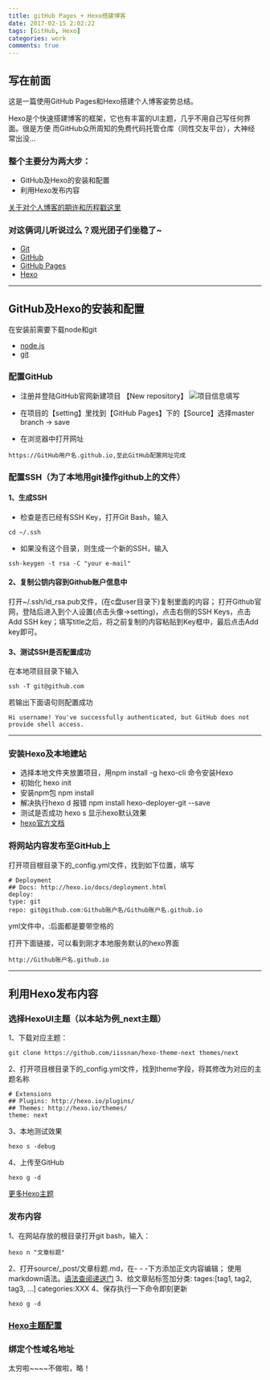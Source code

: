 ```yaml
---
title: gitHub Pages + Hexo搭建博客
date: 2017-02-15 2:02:22
tags: [GitHub, Hexo]
categories: work
comments: true
---
```


## 写在前面

这是一篇使用GitHub Pages和Hexo搭建个人博客姿势总结。

Hexo是个快速搭建博客的框架，它也有丰富的UI主题，几乎不用自己写任何界面。很是方便
而GitHub众所周知的免费代码托管仓库（同性交友平台），大神经常出没...

### 整个主要分为两大步：
- GitHub及Hexo的安装和配置
- 利用Hexo发布内容

<!-- more -->

[关于对个人博客的期许和历程戳这里](https://leahshi.github.io/2017/02/14/终于上线/)

### 对这俩词儿听说过么？观光团子们坐稳了~

- [Git](https://git-scm.com/book/zh/v2)
- [GitHub](https://github.com/)
- [GitHub Pages](https://pages.github.com/)
- [Hexo](https://hexo.io/zh-cn/)

- - -

## GitHub及Hexo的安装和配置

在安装前需要下载node和git
- [node.js](https://nodejs.org/en/)
- [git](https://git-scm.com/download/win)

### 配置GitHub
- 注册并登陆GitHub官网新建项目 【New repository】
![项目信息填写](/images/github_step1.jpg)

- 在项目的【setting】里找到【GitHub Pages】下的【Source】选择master branch → save
- 在浏览器中打开网址
```
https://GitHub用户名.github.io,至此GitHub配置网址完成
```

### 配置SSH（为了本地用git操作github上的文件）
#### 1、生成SSH
- 检查是否已经有SSH Key，打开Git Bash，输入
```
cd ~/.ssh
```
- 如果没有这个目录，则生成一个新的SSH，输入
```
ssh-keygen -t rsa -C "your e-mail"
```
#### 2、复制公钥内容到Github账户信息中
打开~/.ssh/id_rsa.pub文件，(在c盘user目录下)复制里面的内容；
打开Github官网，登陆后进入到个人设置(点击头像->setting)，点击右侧的SSH Keys，点击Add SSH key；填写title之后，将之前复制的内容粘贴到Key框中，最后点击Add key即可。
#### 3、测试SSH是否配置成功
在本地项目目录下输入
```
ssh -T git@github.com
```
若输出下面语句则配置成功
```
Hi username! You've successfully authenticated, but GitHub does not
provide shell access.
```
- - -

### 安装Hexo及本地建站
- 选择本地文件夹放置项目，用npm install -g hexo-cli 命令安装Hexo
- 初始化 hexo init
- 安装npm包 npm install
- 解决执行hexo d 报错 npm install hexo-deployer-git --save
- 测试是否成功 hexo s 显示hexo默认效果
- [hexo官方文档](https://hexo.io/zh-cn/docs/setup.html)

### 将网站内容发布至GitHub上
打开项目根目录下的_config.yml文件，找到如下位置，填写
```
# Deployment
## Docs: http://hexo.io/docs/deployment.html
deploy:
type: git
repo: git@github.com:Github账户名/Github账户名.github.io
```
yml文件中，:后面都是要带空格的

打开下面链接，可以看到刚才本地服务默认的hexo界面
```
http://Github账户名.github.io
```
- - -

## 利用Hexo发布内容
### 选择HexoUI主题（以本站为例_next主题）
1、下载对应主题：
```
git clone https://github.com/iissnan/hexo-theme-next themes/next
```
2、打开项目根目录下的_config.yml文件，找到theme字段，将其修改为对应的主题名称
```
# Extensions
## Plugins: http://hexo.io/plugins/
## Themes: http://hexo.io/themes/
theme: next
```
3、本地测试效果
```
hexo s -debug
```
4、上传至GitHub
```
hexo g -d
```
[更多Hexo主题](https://hexo.io/themes/)

### 发布内容
1、在网站存放的根目录打开git bash，输入：
```
hexo n "文章标题"
```
2、打开source/_post/文章标题.md，在- - -下方添加正文内容编辑；
使用markdown语法。[语法查阅递送门](http://wowubuntu.com/markdown/)
3、给文章贴标签加分类:
tages:[tag1, tag2, tag3, ...]
categories:XXX
4、保存执行一下命令即刻更新
```
hexo g -d
```

### [Hexo主题配置](https://hexo.io/zh-cn/docs/configuration.html)

### 绑定个性域名地址
太穷啦~~~~不做啦，略！



